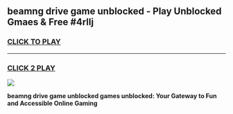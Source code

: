 
## beamng drive game unblocked - Play Unblocked Gmaes & Free #4rllj
<h3>
<a href="https://news.freeplayer.one?title=beamng_drive_game_unblocked&ref=03M">CLICK TO PLAY</a></h3>
<hr>

<h3>
<a href="https://news.freeplayer.one?title=beamng_drive_game_unblocked&ref=03M">CLICK 2 PLAY</a>
  
</h3>

<a href="https://news.freeplayer.one?title=beamng_drive_game_unblocked&ref=03M"><img src="https://clearcache.store/games.png"></a>


**beamng drive game unblocked games unblocked: Your Gateway to Fun and Accessible Online Gaming**
